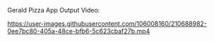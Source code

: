 Gerald Pizza App Output Video:





https://user-images.githubusercontent.com/106008160/210688982-0ee7bc80-405a-48ce-bfb6-5c623cbaf27b.mp4

